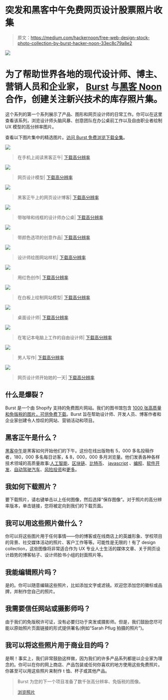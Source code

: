 # 突发和黑客中午免费网页设计股票照片收集

> 原文：<https://medium.com/hackernoon/free-web-design-stock-photo-collection-by-burst-hacker-noon-33ec8c79a8e2>

![](img/0743628ac88728aba084afa2bc68f7ff.png)

# 为了帮助世界各地的现代设计师、博主、营销人员和企业家， [Burst](http://burst.shopify.com) 与[黑客 Noon](http://hackernoon.com) 合作，创建关注新兴技术的库存照片集。

这个系列的第一个系列展示了产品、图形和网页设计师的日常工作。你可以在这里查看该系列，浏览设计师头脑风暴、创意团队在办公桌前工作以及自由职业者绘制 UX 模型的高分辨率图片。

查看以下图片集中的精选图片。[访问 Burst 免费浏览下载全集](http://burst.shopify.com/graphic-designer)。

![](img/b591fccc06a157587f79c9fb0910b110.png)

> 在手机上阅读黑客正午| [下载高分辨率](https://burst.shopify.com/photos/reading-web-design-blog-hackernoon-on-phone)

![](img/30050a148912b36ed8b1de405a037282.png)

> 网页设计模型| [下载高分辨率](https://burst.shopify.com/photos/feedback-for-web-design-mockups)

![](img/b0da2cd725be889815c3c442e87737c8.png)

> 黑客正午上的网页设计博客| [下载高分辨率](https://burst.shopify.com/photos/web-design-blogpost-on-hackernoon)

![](img/a303ec7ce13ef6aee063fb18e8f565d1.png)

> 带咖啡和线框的设计师办公桌| [下载高分辨率](https://burst.shopify.com/photos/designers-desk-with-coffee-and-wireframes)

![](img/4738daade52d9a709d3230f82df50b78.png)

> 带颜色选项的创意作品| [下载高分辨率](https://burst.shopify.com/photos/creative-work-with-color-options)

![](img/6012a4f854d894212e474798300c5ef7.png)

> 设计师绘图网站样机| [下载高分辨率](https://burst.shopify.com/photos/designer-drawing-website-mockup)

![](img/16a6cf544a63e40b0843824b805120af.png)

> 用红色创作| [下载高分辨率](https://burst.shopify.com/photos/creating-with-reds)

![](img/2dfcf3de10e169f367c36cceefe3f6ee.png)

> 在白板上绘制网站模型| [下载高分辨率](https://burst.shopify.com/photos/drawing-website-mockups-on-whiteboard)

![](img/eb1146fc3fdeb170a0552e9772488cc5.png)

> 桌面设计师| [下载高分辨率](https://burst.shopify.com/photos/designer-at-desk)

![](img/53211f0a42c99ed8cd04ad75ad5e36a4.png)

> 在笔记本电脑上工作的自由设计师| [下载高分辨率](https://burst.shopify.com/photos/freelance-designer-working-on-laptop)

![](img/0960b99385d866b4ca8d153ef8837ad7.png)

> 男人写作| [下载高分辨率](https://burst.shopify.com/photos/man-writing)

![](img/fd3048e009dd70e05689eeef577670bb.png)

> 网页设计师开始她的一天| [下载高分辨率](https://burst.shopify.com/photos/web-designer-starting-her-day)

## 什么是爆裂？

Burst 是一个由 Shopify 支持的免费图片网站。我们的图书馆包含 [1000 张高质量和免版税的图片，可供免费下载](https://burst.shopify.com/)。Burst 旨在帮助设计师、开发人员、博客作者和企业家创建令人惊叹的网站、营销活动和项目。

## 黑客正午是什么？

[黑客中午](https://hackernoon.com)是黑客如何开始他们的下午。这份在线出版物有 5，000 多名投稿作者，180，000 多名每日访客，& 8，000，000 多月浏览量。他们发表各种各样技术领域的高质量故事:[人工智能](https://hackernoon.com/artificial-intelligence/home)、[区块链](https://hackernoon.com/blockchain/home)、[比特币](https://hackernoon.com/bitcoin/home)、 [javascript](https://hackernoon.com/javascript/home) 、[编程](https://hackernoon.com/tagged/programming)、[软件开发](https://hackernoon.com/tagged/software-development)、[自动驾驶汽车](https://hackernoon.com/tagged/self-driving-cars)、[风险投资](https://hackernoon.com/venture-capital/home)和[更多](http://hackernoon.com/latest)。

## 我如何下载照片？

要下载照片，请右键单击以上任何图像，然后选择“保存图像”。对于照片的高分辨率版本，单击链接，您将被定向到我们的下载页面。

## 我可以用这些照片做什么？

你可以将这些图片用于任何事情——你的博客或在线商店上的英雄形象、学校项目的背景、社交媒体活动的照片、客户工作等等。可能性是无限的！有了 design collection，这些图像将非常适合作为 UX 专业人士生活的媒体文章、关于网页设计趋势的博客帖子、设计师脸书小组的封面照片等。

## 我能编辑照片吗？

是的。你可以随意编辑这些照片，比如添加文字或滤镜。欢迎您添加您的徽标或品牌，并制作您自己的照片。

## 我需要信任网站或摄影师吗？

由于我们的免版税许可证，没有必要归功于突发或摄影师。但是，我们鼓励您尽可能以原始照片页面链接的形式提供署名(例如“Sarah Pflug 拍摄的照片”)。

## 我可以将这些照片用于商业目的吗？

是啊！事实上，我们非常鼓励这样做，因为我们的许多产品系列都是以企业家为理念的。你可以在你的网上商店、产品包装或任何你喜欢的地方使用这些免费照片。你甚至可以用这些照片来制作 t 恤、杯子或其他产品。

> Burst 为您的下一个项目准备了数千张高分辨率、免版税的图像。
> 
> [浏览照片](https://burst.shopify.com/free-images)